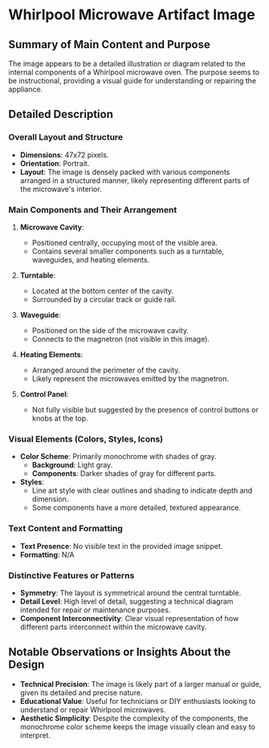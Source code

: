 # Whirlpool Microwave Artifact Image

## Summary of Main Content and Purpose
The image appears to be a detailed illustration or diagram related to the internal components of a Whirlpool microwave oven. The purpose seems to be instructional, providing a visual guide for understanding or repairing the appliance.

## Detailed Description

### Overall Layout and Structure
- **Dimensions**: 47x72 pixels.
- **Orientation**: Portrait.
- **Layout**: The image is densely packed with various components arranged in a structured manner, likely representing different parts of the microwave's interior.

### Main Components and Their Arrangement
1. **Microwave Cavity**:
   - Positioned centrally, occupying most of the visible area.
   - Contains several smaller components such as a turntable, waveguides, and heating elements.

2. **Turntable**:
   - Located at the bottom center of the cavity.
   - Surrounded by a circular track or guide rail.

3. **Waveguide**:
   - Positioned on the side of the microwave cavity.
   - Connects to the magnetron (not visible in this image).

4. **Heating Elements**:
   - Arranged around the perimeter of the cavity.
   - Likely represent the microwaves emitted by the magnetron.

5. **Control Panel**:
   - Not fully visible but suggested by the presence of control buttons or knobs at the top.

### Visual Elements (Colors, Styles, Icons)
- **Color Scheme**: Primarily monochrome with shades of gray.
  - **Background**: Light gray.
  - **Components**: Darker shades of gray for different parts.
- **Styles**:
  - Line art style with clear outlines and shading to indicate depth and dimension.
  - Some components have a more detailed, textured appearance.

### Text Content and Formatting
- **Text Presence**: No visible text in the provided image snippet.
- **Formatting**: N/A

### Distinctive Features or Patterns
- **Symmetry**: The layout is symmetrical around the central turntable.
- **Detail Level**: High level of detail, suggesting a technical diagram intended for repair or maintenance purposes.
- **Component Interconnectivity**: Clear visual representation of how different parts interconnect within the microwave cavity.

## Notable Observations or Insights About the Design
- **Technical Precision**: The image is likely part of a larger manual or guide, given its detailed and precise nature.
- **Educational Value**: Useful for technicians or DIY enthusiasts looking to understand or repair Whirlpool microwaves.
- **Aesthetic Simplicity**: Despite the complexity of the components, the monochrome color scheme keeps the image visually clean and easy to interpret.